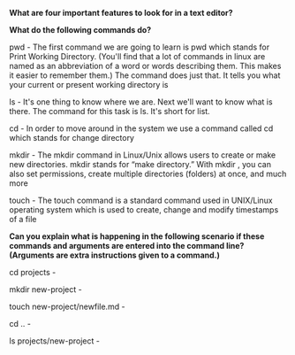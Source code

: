 **What are four important features to look for in a text editor?**


**What do the following commands do?**

pwd - The first command we are going to learn is pwd which stands for Print Working Directory. (You'll find that a lot of commands in linux are named as an abbreviation of a word or words describing them. This makes it easier to remember them.) The command does just that. It tells you what your current or present working directory is

ls - It's one thing to know where we are. Next we'll want to know what is there. The command for this task is ls. It's short for list.

cd - In order to move around in the system we use a command called cd which stands for change directory

mkdir - The mkdir command in Linux/Unix allows users to create or make new directories. mkdir stands for “make directory.” With mkdir , you can also set permissions, create multiple directories (folders) at once, and much more

touch - The touch command is a standard command used in UNIX/Linux operating system which is used to create, change and modify timestamps of a file

**Can you explain what is happening in the following scenario if these commands and arguments are entered into the command line? (Arguments are extra instructions given to a command.)**

cd projects - 

mkdir new-project - 

touch new-project/newfile.md - 

cd .. - 

ls projects/new-project - 
